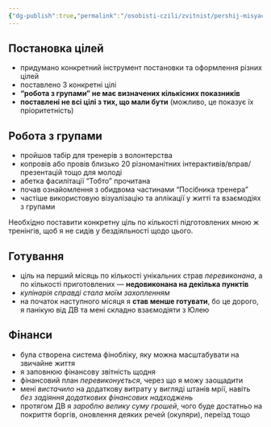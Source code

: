 ```yaml
---
{"dg-publish":true,"permalink":"/osobisti-czili/zvitnist/pershij-misyacz-vikonannya-czilej/"}
---
```


## Постановка цілей
- придумано конкретний інструмент постановки та оформлення різних цілей
- поставлено 3 конкретні цілі
- **“робота з групами” не має визначених кількісних показників**
- **поставлені не всі цілі з тих, що мали бути** (можливо, це показує їх пріоритетність)
## Робота з групами
- пройшов табір для тренерів з волонтерства
- копровів або провів близько 20 різноманітних інтерактивів/вправ/презентацій тощо для молоді
- абетка фасилітації “Тобто” прочитана
- почав ознайомлення з обидвома частинами “Посібника тренера”
- частіше використовую візуалізацію та аплікації у житті та взаємодіях з групами

Необхідно поставити конкретну ціль по кількості підготовлених мною ж тренінгів, щоб я не сидів у бездіяльності щодо цього.
## Готування
- ціль на перший місяць по кількості унікальних страв *перевиконана*, а по кількості приготовлених — **недовиконана на декілька пунктів**
- *кулінарія справді стала моїм захопленням*
- на початок наступного місяця я **став менше готувати**, бо це дорого, я панікую від ДВ та мені складно взаємодіяти з Юлею
## Фінанси
- була створена система фінобліку, яку можна масштабувати на звичайне життя
- я заповнюю фінансову звітність щодня
- фінансовий план *перевиконується*, через що я можу заощадити
- мені *вистачило* на додаткову витрату у вигляді штанів мрії, навіть *без задіяння додаткових фінансових надходжень*
- протягом ДВ я *зароблю велику суму грошей*, чого буде достатньо на покриття боргів, оновлення деяких речей (окуляри), переїзд тощо